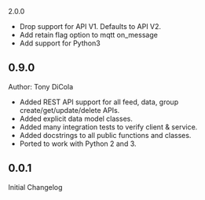 2.0.0
- Drop support for API V1. Defaults to API V2.
- Add retain flag option to mqtt on_message
- Add support for Python3

0.9.0
----
Author: Tony DiCola
- Added REST API support for all feed, data, group create/get/update/delete APIs.
- Added explicit data model classes.
- Added many integration tests to verify client & service.
- Added docstrings to all public functions and classes.
- Ported to work with Python 2 and 3.

0.0.1
----
Initial Changelog
